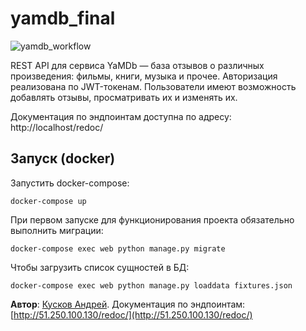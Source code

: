 # yamdb_final
![yamdb_workflow](https://github.com/Techinek/yamdb_final/actions/workflows/yamdb_workflow.yml/badge.svg)

REST API для сервиса YaMDb — база отзывов о различных произведения: фильмы, 
книги, музыка и прочее. Авторизация реализована по JWT-токенам. Пользователи
имеют возможность добавлять отзывы, просматривать их и изменять их.

Документация по эндпоинтам доступна по адресу: http://localhost/redoc/

## Запуск (docker)

Запустить docker-compose:

```docker-compose up```

При первом запуске для функционирования проекта обязательно выполнить миграции:

```docker-compose exec web python manage.py migrate```

Чтобы загрузить список сущностей в БД:

```docker-compose exec web python manage.py loaddata fixtures.json```

**Автор**: [Кусков Андрей](https://github.com/Techinek).
Документация по эндпоинтам: [http://51.250.100.130/redoc/](http://51.250.100.130/redoc/)
